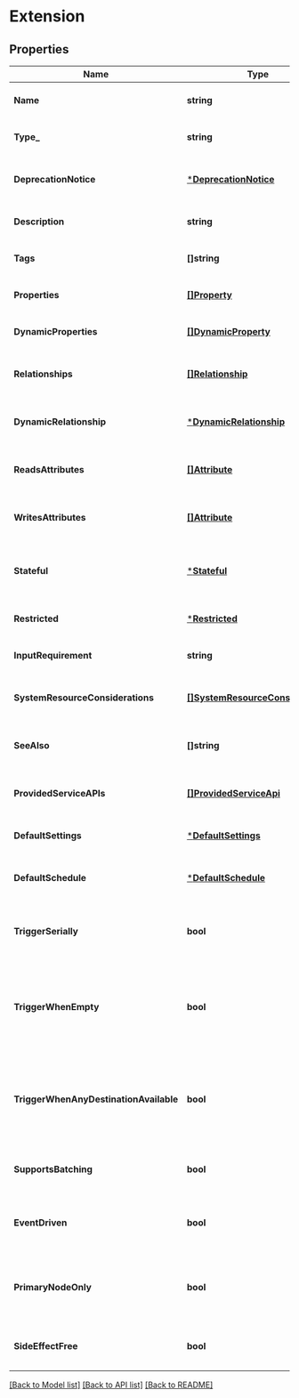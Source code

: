# Extension

## Properties
Name | Type | Description | Notes
------------ | ------------- | ------------- | -------------
**Name** | **string** | The name of the extension | [optional] [default to null]
**Type_** | **string** | The type of the extension | [optional] [default to null]
**DeprecationNotice** | [***DeprecationNotice**](DeprecationNotice.md) | The deprecation notice of the extension | [optional] [default to null]
**Description** | **string** | The description of the extension | [optional] [default to null]
**Tags** | **[]string** | The tags of the extension | [optional] [default to null]
**Properties** | [**[]Property**](Property.md) | The properties of the extension | [optional] [default to null]
**DynamicProperties** | [**[]DynamicProperty**](DynamicProperty.md) | The dynamic properties of the extension | [optional] [default to null]
**Relationships** | [**[]Relationship**](Relationship.md) | The relationships of the extension | [optional] [default to null]
**DynamicRelationship** | [***DynamicRelationship**](DynamicRelationship.md) | The dynamic relationships of the extension | [optional] [default to null]
**ReadsAttributes** | [**[]Attribute**](Attribute.md) | The attributes read from flow files by the extension | [optional] [default to null]
**WritesAttributes** | [**[]Attribute**](Attribute.md) | The attributes written to flow files by the extension | [optional] [default to null]
**Stateful** | [***Stateful**](Stateful.md) | The information about how the extension stores state | [optional] [default to null]
**Restricted** | [***Restricted**](Restricted.md) | The restrictions of the extension | [optional] [default to null]
**InputRequirement** | **string** | The input requirement of the extension | [optional] [default to null]
**SystemResourceConsiderations** | [**[]SystemResourceConsideration**](SystemResourceConsideration.md) | The resource considerations of the extension | [optional] [default to null]
**SeeAlso** | **[]string** | The names of other extensions to see | [optional] [default to null]
**ProvidedServiceAPIs** | [**[]ProvidedServiceApi**](ProvidedServiceAPI.md) | The service APIs provided by this extension | [optional] [default to null]
**DefaultSettings** | [***DefaultSettings**](DefaultSettings.md) | The default settings for a processor | [optional] [default to null]
**DefaultSchedule** | [***DefaultSchedule**](DefaultSchedule.md) | The default schedule for a processor reporting task | [optional] [default to null]
**TriggerSerially** | **bool** | Indicates that a processor should be triggered serially | [optional] [default to null]
**TriggerWhenEmpty** | **bool** | Indicates that a processor should be triggered when the incoming queues are empty | [optional] [default to null]
**TriggerWhenAnyDestinationAvailable** | **bool** | Indicates that a processor should be triggered when any destinations have space for flow files | [optional] [default to null]
**SupportsBatching** | **bool** | Indicates that a processor supports batching | [optional] [default to null]
**EventDriven** | **bool** | Indicates that a processor supports event driven scheduling | [optional] [default to null]
**PrimaryNodeOnly** | **bool** | Indicates that a processor should be scheduled only on the primary node | [optional] [default to null]
**SideEffectFree** | **bool** | Indicates that a processor is side effect free | [optional] [default to null]

[[Back to Model list]](../README.md#documentation-for-models) [[Back to API list]](../README.md#documentation-for-api-endpoints) [[Back to README]](../README.md)


